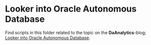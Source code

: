 # Looker into Oracle Autonomous Database

Find scripts in this folder related to the topic on the **DaAnalytics**-blog; [Looker into Oracle Autonomous Database]( https://daanalytics.nl/looker-into-oracle-adwc/).
